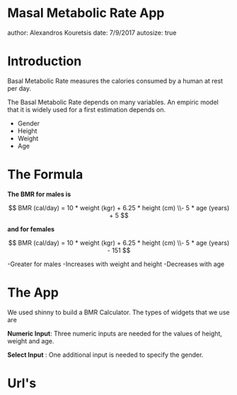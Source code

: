 Masal Metabolic Rate App
========================================================
author: Alexandros Kouretsis
date: 7/9/2017
autosize: true

Introduction
========================================================

Basal Metabolic Rate measures  the  calories  consumed by a human at rest per day.

The Basal Metabolic Rate depends on many variables. An empiric model that it is widely used for 
a first estimation depends on.

- Gender
- Height
- Weight
- Age

The Formula
========================================================

__The BMR for males is__ 


$$
BMR (cal/day) = 10 * weight (kgr) + 6.25 * height (cm) \\- 5 * age (years) + 5
$$

__and for females__ 

$$
BMR (cal/day) = 10 * weight (kgr) + 6.25 * height (cm) \\- 5 * age (years) - 151
$$

-Greater for males
-Increases with weight and height
-Decreases with age


The App
========================================================

We used shinny to build a BMR Calculator. The types of widgets that we use are

__Numeric Input__: Three numeric inputs are needed for the values of height, weight and age.

__Select Input__ : One additional input is needed to specify the gender.


Url's 
========================================================








